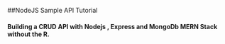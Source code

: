 ##NodeJS Sample API Tutorial

#### Building a CRUD API with Nodejs , Express and MongoDb MERN Stack without the R.
